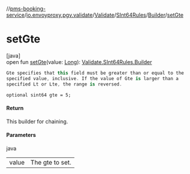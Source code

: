//[pms-booking-service](../../../../../index.md)/[io.envoyproxy.pgv.validate](../../../index.md)/[Validate](../../index.md)/[SInt64Rules](../index.md)/[Builder](index.md)/[setGte](set-gte.md)

# setGte

[java]\
open fun [setGte](set-gte.md)(value: [Long](https://kotlinlang.org/api/core/kotlin-stdlib/kotlin/-long/index.html)): [Validate.SInt64Rules.Builder](index.md)

```kotlin
Gte specifies that this field must be greater than or equal to the
specified value, inclusive. If the value of Gte is larger than a
specified Lt or Lte, the range is reversed.

```
`optional sint64 gte = 5;`

#### Return

This builder for chaining.

#### Parameters

java

| | |
|---|---|
| value | The gte to set. |